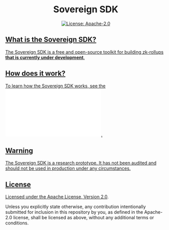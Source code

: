 <div align="center">
  <h1> Sovereign SDK </h1>
</div>

<div align="center">
  <a href="https://github.com/Sovereign-Labs/sovereign/blob/main/LICENSE">
    <img alt="License: Apache-2.0" src="https://img.shields.io/github/license/Sovereign-Labs/sovereign-sdk.svg" />
</div>

## What is the Sovereign SDK?

The Sovereign SDK is a free and open-source toolkit for building zk-rollups **that is currently under development**.

## How does it work?

To learn how the Sovereign SDK works, see the ![Sovereign SDK Overview](./specs/overview.md).

## Warning

The Sovereign SDK is a research prototype. It has not been audited and should not be used in production under any
circumstances.

## License

Licensed under the [Apache License, Version 2.0](../LICENSE).

Unless you explicitly state otherwise, any contribution intentionally submitted
for inclusion in this repository by you, as defined in the Apache-2.0 license, shall be
licensed as above, without any additional terms or conditions.
